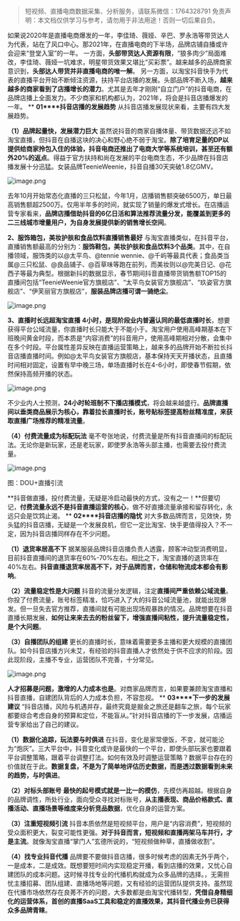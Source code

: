 
>
> 短视频、直播电商数据采集、分析服务，请联系微信：1764328791
> 免责声明：本文档仅供学习与参考，请勿用于非法用途！否则一切后果自负。
> 



如果说2020年是直播电商爆发的一年，李佳琦、薇娅、辛巴、罗永浩等带货达人为代表，站在了风口中心。那2021年，在直播电商的下半场，品牌店铺自播或许会迎来“登堂入室”的一年。
一方面，**头部带货达人资源有限**，“狼多肉少”局面难改，李佳琦、薇娅一坑难求，明星带货效果又堪比“买彩票”。越来越多的品牌商家意识到，**头部达人带货并非直播电商的唯一解**。
另一方面，以淘宝抖音快手为代表的直播平台开始不断倾注资源，扶持平台店播的发展。头部品牌不断入场，**越来越多的商家看到了店播增长的潜力**。尤其是去年才刚刚“自立门户”的抖音电商，在品牌店播上全面发力。不少商家和机构都认为，2021年，将会是抖音店播爆发的一年。
**
**01****抖音店播的发展趋势**
从抖音店播发展现状来看，主要有四大发展趋势。

**（1）品牌起量快，发展潜力巨大**
虽然说抖音的商家自播体量、带货数据还远不如淘宝直播，但抖音在自播这块的决心和野心绝不弱于淘宝。**除了培育足量的DP以提供给商家拎包入住的体验，抖音电商还推出了电商大学等系统培训，甚至还有额外20%的返点**。得益于官方扶持和尚在发展的平台电商生态，不少品牌在抖音店播发展十分迅猛。女装品牌TeenieWeenie，抖音自播30天突破1.8亿GMV。

![image.png](https://cdn.nlark.com/yuque/0/2021/png/97322/1617068855268-76ab3dda-e406-45bd-a3b6-7558584a9c1b.png#align=left&display=inline&height=445&margin=%5Bobject%20Object%5D&name=image.png&originHeight=891&originWidth=441&size=599177&status=done&style=none&width=220.5)


去年10月开始常态化直播的三只松鼠，今年1月，店播销售额突破6500万，单日最高销售额超2500万。仅用半年多的时间，就实现了销量的爆发式增长。在店播运营专家看来，**品牌店播借助抖音的6亿日活和算法推荐流量分发，能覆盖到更多的二三线城市增量用户，为自身发展提供新的销售增长空间**。 

**2、服饰箱包，美妆护肤和食品饮料直播销售最好**
与淘宝直播类似，在抖音平台，直播销售额最高的分别为：**服饰鞋包，美妆护肤和食品饮料3个品类**。其中，在自播领域，服饰类的以@太平鸟、@tennie wennie、@千屿等最具代表；食品类当属@三只松鼠、@良品铺子、@百草味等跑在前列，而美妆则以@完美日记、@花西子等最为典型。根据新抖的数据显示，春节期间抖音直播带货销售额TOP15的直播间包括“TeenieWeenie官方旗舰店”、“太平鸟女装官方旗舰店”、“玖姿官方旗舰店”、“伊芙丽官方旗舰店”，**服装品牌店播可谓一骑绝尘**。


![image.png](https://cdn.nlark.com/yuque/0/2021/png/97322/1617068897750-b0e1ee09-21d6-46ec-a2c4-b9bc704c94a3.png#align=left&display=inline&height=538&margin=%5Bobject%20Object%5D&name=image.png&originHeight=1076&originWidth=1080&size=450230&status=done&style=none&width=540)


**3、直播时长远超淘宝直播**
**4小时，是现阶段业内普遍认同的最低直播时长**，想要获得平台公域流量，你直播时长只能大于不能小于。淘宝用户使用高峰期基本在下班晚间黄金时段，而本质是“内容消费”的抖音用户，使用高峰期相对分散，会集中在多个时段。平台属性差异反映在直播运营策略上，越来多的品牌开始不断拉长抖音店播直播时间。例如@太平鸟女装官方旗舰店，基本保持天天开播状态，且直播时间相对固定，设置有早中晚三场，单场直播时长在4-6小时，即使春节假期，依然保持高频开播的状态。


![image.png](https://cdn.nlark.com/yuque/0/2021/png/97322/1617068919957-829f6e88-8751-45b0-b74f-645acdf26d41.png#align=left&display=inline&height=1098&margin=%5Bobject%20Object%5D&name=image.png&originHeight=2196&originWidth=1080&size=2728618&status=done&style=none&width=540)


不少业内人士预测，**24小时轮班制不下播店播模式**，将会越来越盛行。**品牌直播间以垂类商品展示为核心，靠着拉长直播时长，账号贴标签提高粉丝精准度，来获取直播广场推荐的精准流量**。


**（4）付费流量成为标配玩法**
毫不夸张地说，付费流量是所有抖音直播间的标配玩法。无论你是新玩家，还是老玩家，即使罗永浩等头部主播，也需要去投付费流量。

![image.png](https://cdn.nlark.com/yuque/0/2021/png/97322/1617068937080-0555a13c-7388-4acd-beea-f247b45edd5b.png#align=left&display=inline&height=1170&margin=%5Bobject%20Object%5D&name=image.png&originHeight=2340&originWidth=1080&size=1121700&status=done&style=none&width=540)

图：DOU+直播引流


**抖音做直播，投付费流量，无疑是冷启动最快的方式，没有之一！**但要切记，**付费流量永远不是抖音直播运营的核心**，做不好直播流量承接和留存转化，永远只会是饮鸩止渴。
**
**02****抖音店播的隐忧**
对大多数品牌而言，见效快，势头猛的抖音店播，无疑是一个发展良机，但它一定比淘宝、快手更值得投入？不一定，因为抖音店播同样存在不少问题。

**（1）退货率居高不下**
据某服装品牌抖音店播负责人透露，顾客冲动型消费明显，目前抖音直播间的退货率在60%-70%左右。相比之下，淘宝直播的退货率在40%左右。**抖音直播退货率居高不下，对于品牌而言，仓储和物流成本都会有影响**。


**（2）流量稳定性是大问题**
抖音的流量分发逻辑，注定**直播间严重依赖公域流量**。你投了付费流量，账号标签精准，恰巧进入了大的抖音公域流量池，就能出现爆发。但一旦失去官方推荐，直播间就有可能出现场观暴跌的情况。品牌想要在抖音直播长期发展，**如何让来来去去的粉丝留下，增强直播间粘性，提升流量稳定性，是个大问题**。 

**（3）自播团队的组建**
更长的直播时长，意味着需要更多主播和更大规模的直播团队。如今抖音店播方兴未艾，有经验的抖音直播人才依然处于供不应求的阶段。因此现阶段，主播不专业，运营团队不完善，十分常见。


![image.png](https://cdn.nlark.com/yuque/0/2021/png/97322/1617068973629-ec528dd9-f622-48aa-9e99-1049ec117886.png#align=left&display=inline&height=540&margin=%5Bobject%20Object%5D&name=image.png&originHeight=1080&originWidth=1080&size=2033491&status=done&style=none&width=540)


**人才招募是问题，激增的人力成本也是**。对商家品牌而言，如果要兼顾淘宝直播和抖音直播，自建团队背后的人力成本负担，不容忽视。
**
**03****下一步的发展建议**
“抖音店播，风险与机遇并存，最终究竟是掘金之旅还是翻车之旅，每个玩家都要综合考虑自身的预算和定位，不能盲从。”针对抖音店播的下一步发展，店播运营专家给出了自己的建议。

**（1）数据化追踪，玩法要与时俱进**
在抖音，变化是家常便饭，不变，就可能沦为“炮灰”。三大平台中，抖音变化或许是最快的一个平台，即使头部玩家也要跟着平台调整策略，跟着平台调整打法。如何有效及时调整运营策略？数据平台存在的价值就在于此。**数据复盘，不是为了简单地评估历史数据，而是透过数据看到未来的趋势，与时俱进**。


**（2）对标头部账号**
**最快的起号模式就是一比一的模仿**，先模仿再超越。根据自身的品牌调性，所处行业，面向受众寻找对标账号，**从主播表现、商品价格款式、直播活动、直播场景等维度来分析竞品数据**，优化自身的运营方案。

**（3）注重短视频引流**
抖音本质依然是短视频平台，用户是“内容消费”，短视频的受众面积更大，裂变可能性更强。**对于抖音而言，短视频和直播两架马车并行，才是主流**。就像淘宝直播“掌门人”玄德所说的，“短视频做种草，直播做收割”。

**（4）找专业抖音代播**
品牌要不要做抖音店播，很多时候考虑的因素无外乎两个，一是成本，二是成效。既想要短时间内实现稳定开播，看到店播的效果，又忧心自建团队的成本问题。这时候寻找专业的代播机构就成为众多品牌的选择。，无需担忧主播招募、团队组建、直播场地等问题，又有经验的运营团队提供支持。虽然现在代播市场依然存在良莠不齐的问题，大多数都是由淘宝代播转型，**凭借自身精细化的运营体系，首创的直播SaaS工具和稳定的直播效果，其抖音代播业务已获得众多品牌青睐**。
